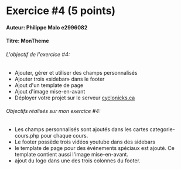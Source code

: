 # Exercice #4 (5 points)

#### Auteur: Philippe Malo e2996082
#### Titre: MonTheme

###### L'objectif de l'exercice #4:


- Ajouter, gérer et utiliser des champs personnalisés
- Ajouter trois «sidebar» dans le footer
- Ajout d'un template de page
- Ajout d'image mise-en-avant
- Déployer votre projet sur le serveur [cyclonicks.ca](https://cyclonicks.ca)


###### Objectifs réalisés sur mon exercice #4:

- Les champs personnalisés sont ajoutés dans les cartes categorie-cours.php pour chaque cours.
- Le footer possède trois vidéos youtube dans des sidebars
- le template de page pour des événements spéciaux est ajouté. Ce template contient aussi l'image mise-en-avant.
- ajout du logo dans une des trois colonnes du footer. 
